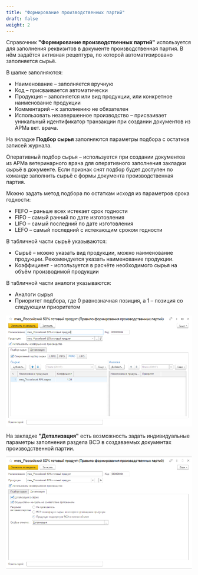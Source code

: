 ```yaml
---
title: "Формирование производственных партий"
draft: false
weight: 2
---
```


Справочник **"Формирование производственных партий"** используется для заполнения реквизитов в документе производственная партия. В нём задаётся активная рецептура, по которой автоматизировано заполняется сырьё.

В шапке заполняются:

- Наименование – заполняется вручную
- Код – присваивается автоматически
- Продукция – заполняется или вид продукции, или конкретное наименование продукции
- Комментарий – к заполнению не обязателен
- Использовать незавершенное производство – присваивает уникальный идентификатор транзакции при создании документов из АРМа вет. врача.

На вкладке **Подбор сырья** заполняются параметры подбора с остатков записей журнала.

Оперативный подбор сырья – используется при создании документов из АРМа ветеринарного врача для оперативного заполнения закладки сырьё в документе. Если признак снят подбор будет доступен по команде заполнить сырьё с формы документа производственная партия.

Можно задать метод подбора по остаткам исходя из параметров срока годности:

- FEFO – раньше всех истекает срок годности
- FIFO – самый ранний по дате изготовления
- LIFO – самый последний по дате изготовления
- LEFO – самый последний с истекающим сроком годности

В табличной части сырьё указываются:

- Сырьё – можно указать вид продукции, можно наименование продукции. Рекомендуется указать наименование продукции.
- Коэффициент - используется в расчёте необходимого сырья на объём производимой продукции

В табличной части аналоги указываются:

- Аналоги сырья
- Приоритет подбора, где 0 равнозначная позиция, а 1 – позиция со следующим приоритетом

[![1][1]][1]

На закладке **"Детализация"** есть возможность задать индивидуальные параметры заполнения раздела ВСЭ в создаваемых документах производственной партии.

[![2][2]][2]

[1]: 1.png
[2]: 2.png
